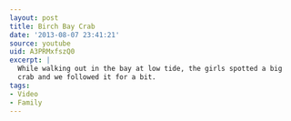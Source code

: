 ```yaml
---
layout: post
title: Birch Bay Crab
date: '2013-08-07 23:41:21'
source: youtube
uid: A3PRMxfszQ0
excerpt: |
  While walking out in the bay at low tide, the girls spotted a big
  crab and we followed it for a bit.
tags:
- Video
- Family
---
```

